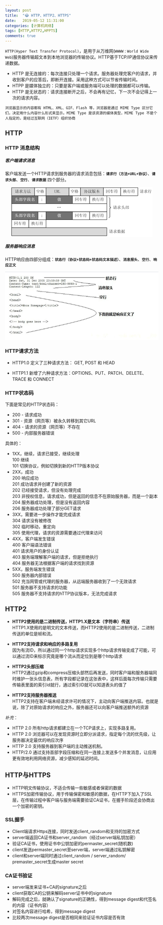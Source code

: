 ```yaml
---
layout: post
title:  "😂 HTTP、HTTP2、HTTPS"
date:   2019-05-12 11:31:00
categories: [计算机网络]
tags: [HTTP,HTTP2,HPPTS]
comments: true
---
```


`HTTP(Hyper Text Transfer Protocol)`，是用于从万维网(`WWWW：World Wide Web`)服务器传输超文本到本地浏览器的传输协议。HTTP基于TCP/IP通信协议来传递数据。
<!--more-->

- HTTP 是无连接的：每次连接只处理一个请求。服务器处理完客户的请求，并收到客户的应答后，即断开连接。采用这种方式可以节省传输时间。
- HTPP 是媒体独立的：只要是客户端或服务端可以处理的数据都可以传输。
- HTTP 是无状态的：请求连接断开之后，不会再有记忆，下一次不会记得上一次的请求内容。

`浏览器显示的内容都有 HTML、XML、GIF、Flash 等，浏览器是通过 MIME Type 区分它们，决定用什么内容什么形式来显示。MIME Type 是该资源的媒体类型，MIME Type 不是个人指定的，是经过互联网（IETF）组织协商`

## HTTP

### HTTP 消息结构

##### 客户端请求消息

客户端发送一个HTTP请求到服务器的请求消息包括：**`请求行（方法+URL+协议）`**、**`请求头部`**、**`空行`**、**`请求数据`** 四个部分。

<img src="/image/posts/blog1501.png" style="display:block;margin:0 auto;"> 

##### 服务器响应消息

HTTP响应由四部分组成：**`状态行（协议+状态码+状态码文本描述）`**、**`消息报头`**、**`空行`**、**`响应正文`** 

<img src="/image/posts/blog1502.jpg" style="display:block;margin:0 auto;"> 

### HTTP请求方法

- HTTP1.0 定义了三种请求方法： GET, POST 和 HEAD

- HTTP1.1 新增了六种请求方法：OPTIONS、PUT、PATCH、DELETE、TRACE 和 CONNECT

### HTTP状态码

下面是常见的HTTP状态码：
- 200 - 请求成功
- 301 - 资源（网页等）被永久转移到其它URL
- 404 - 请求的资源（网页等）不存在
- 500 - 内部服务器错误

具体的：
* 1XX，继续，请求已接受，继续处理<br/>
100 继续<br/>
101 切换协议，例如切换到新的HTTP版本协议
* 2XX，成功                         
200 响应成功<br/>
201 成功请求并创建了新的资源<br/>
202 已经接受请求，但没有处理完成<br/>
203 非授权信息，请求成功，但是返回的信息不在原始服务器，而是一个副本<br/>
204 服务器成功处理，但是没有返回内容<br/>
206 服务器成功处理了部分GET请求
* 3XX，需要进一步操作才能完成请求   
304 请求没有被修改 <br/>
302 临时移动，重定向<br/>
305 使用代理，请求的资源需要通过代理来访问
* 4XX，客户端发生错误               
400 客户端语法错误<br/>
401 请求用户的身份认证<br/>
403 服务端理解客户端的请求，但是拒绝执行<br/>
404 服务器无法根据客户端的请求找到资源
* 5XX，服务端发生错误               
500 服务器内部错误<br/>
502 充当网管或代理的服务器，从远端服务器收到了一个无效请求<br/>
501 服务器不支持请求的功能<br/>
505 服务器不支持请求的hTTP协议版本，无法完成请求

## HTTP2

- **HTTP2使用的是二进制传送，HTTP1.X是文本（字符串）传送**<br />
HTTP1.X使用的是明文的文本传送，而HTTP2使用的是二进制传送，二进制传送的单位是帧和流。

- **HTTP2支持请求和响应的多路复用**<br />
因为有流ID，所以通过同一个http请求实现多个http请求传输变成了可能，可以通过流ID来标示究竟是哪个流从而定位到是哪个http请求

- **HTTP2头部压缩**<br />
HTTP2通过gzip和compress压缩头部然后再发送，同时客户端和服务器端同时维护一张头信息表，所有字段都记录在这张表中，这样后面每次传输只需要传输表里面的索引Id就行，通过索引ID就可以知道表头的值了

- **HTTP2支持服务器推送**<br />
HTTP2支持在客户端未经请求许可的情况下，主动向客户端推送内容。也就是说，除了对原始请求的响应之外，服务器还可以向客户端推送额外的资源

*补充*：
+ HTTP 2.0 所有http请求都建立在一个TCP请求上，实现多路复用。
+ HTTP 2.0 浏览器可以在发现资源时立即分派请求，指定每个流的优先级，让服务器决定最优的响应次序
+ HTTP 2.0 支持服务器到客户端的主动推送机制。
+ HTTP/2.0 通过支持首部字段压缩和在同一连接上发送多个并发消息，让应用更有效地利用网络资源，减少感知的延迟时间。

## HTTP与HTTPS
* HTTP明文传输协议，不适合传输一些敏感或者保密的数据
* HTTPS加密传输协议，用于传输保密和敏感的数据，在HTTP下加入了SSL层，在传输过程中客户端与服务端需要验证CA证书，在握手阶段还会协商出一个加密的密钥。

### SSL握手

* Client端请求Https连接，同时发送client_random和支持的加密方式
* server端返回CA证书和server_random（经过server端私钥加密）
* 验证CA证书，使用证书中公钥加密的permaster_secret(随机数)
* client发送permaster_secret至server端，server端通过私钥解密
* client和server端同时通过client_random / server_random/ premaster_secret生成master secret

### CA证书验证

* server端发来证书+CA的signature之后
* client获取CA的公钥来解码server证书中的signature
* 解码完成之后，就确认了signature的正确性，得到message digest和代签名的内容（证书内容）
* 对签名内容进行哈希，得到message digest
* 比较两次message digest是否相同来验证证书内容是否有效
